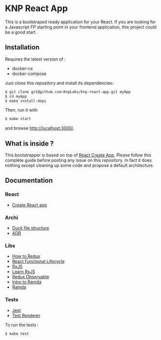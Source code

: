 # KNP React App

This is a bootstraped ready application for your React. If you are looking
for a Javascript FP starting point in your frontend application, this
project could be a good start.

## Installation

Requires the latest version of :
- docker-ce
- docker-compose

Just clone this repository and install its dependencies:

```bash
$ git clone git@github.com:KnpLabs/knp-react-app.git myApp
$ cd myApp
$ make install-deps
```

Then, run it with
```bash
$ make start
```

and browse [http://localhost:3000/](http://localhost:3000/).

## What is inside ?

This bootstrapper is based on top of
[React Create App](https://github.com/facebook/create-react-app/blob/master/packages/react-scripts/template/README.md).
Please follow this complete guide before posting any issue on this repository.
In fact it does nothing except cleaning up some code and propose a default
architecture.

## Documentation

### React
- [Create React app](https://github.com/facebook/create-react-app)

### Archi
- [Duck file structure](https://medium.com/@scbarrus/the-ducks-file-structure-for-redux-d63c41b7035c)
- [ADR](http://thinkrelevance.com/blog/2011/11/15/documenting-architecture-decisions)

### Libs
- [How to Redux](https://egghead.io/courses/getting-started-with-redux)
- [React Functional Lifecycle](https://github.com/Aloompa/react-functional-lifecycle)
- [RxJS](https://github.com/ReactiveX/rxjs)
- [Learn RxJS](https://www.learnrxjs.io/)
- [Redux Observable](https://redux-observable.js.org/)
- [Intro to Ramda](http://randycoulman.com/blog/categories/thinking-in-ramda/)
- [Ramda](https://ramdajs.com/docs/)

### Tests
- [Jest](https://jestjs.io/)
- [Test Renderer](https://reactjs.org/docs/test-renderer.html)

To run the tests :
```bash
$ make test
```
